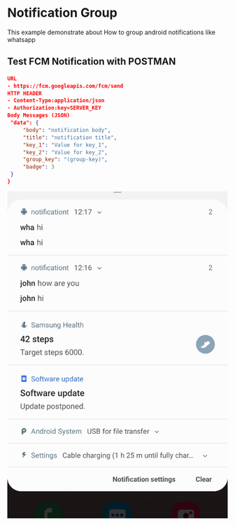 # Notification Group

This example demonstrate about How to group android notifications like whatsapp

## Test FCM Notification with POSTMAN

```json
URL
- https://fcm.googleapis.com/fcm/send
HTTP HEADER
- Content-Type:application/json
- Authorization:key=SERVER_KEY
Body Messages (JSON)
 "data": {
     "body": "notification body",
     "title": "notification title",
     "key_1": "Value for key_1",
     "key_2": "Value for key_2",
     "group_key": "(group-key)",
     "badge": 3
 }
}
```
[![N|Preview](https://github.com/demonjoub/notification-group/blob/master/screenshot.jpg)](https://github.com/demonjoub/notification-group)
